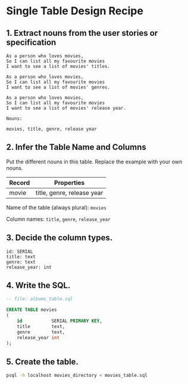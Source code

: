 # Single Table Design Recipe

## 1. Extract nouns from the user stories or specification

```
As a person who loves movies,
So I can list all my favourite movies
I want to see a list of movies' titles.

As a person who loves movies,
So I can list all my favourite movies
I want to see a list of movies' genres.

As a person who loves movies,
So I can list all my favourite movies
I want to see a list of movies' release year.
```

```
Nouns:

movies, title, genre, release year
```

## 2. Infer the Table Name and Columns

Put the different nouns in this table. Replace the example with your own nouns.

| Record | Properties                 |
|--------|----------------------------|
| movie  | title, genre, release year |

Name of the table (always plural): `movies`

Column names: `title`, `genre`, `release_year`

## 3. Decide the column types.

```
id: SERIAL
title: text
genre: text
release_year: int
```

## 4. Write the SQL.

```sql
-- file: albums_table.sql

CREATE TABLE movies
(
    id           SERIAL PRIMARY KEY,
    title        text,
    genre        text,
    release_year int
);
```

## 5. Create the table.

```bash
psql -h localhost movies_directory < movies_table.sql
```
